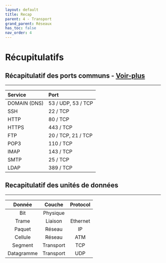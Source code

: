 ```yaml
---
layout: default
title: Recap
parent: 4 - Transport
grand_parent: Réseaux
has_toc: false
nav_order: 4
---
```


# Récupitulatifs

## Récapitulatif des ports communs - [Voir-plus](rev-5-ports.html#ports)

---

| Service      | Port               |
| :----------- | :----------------- |
| DOMAIN (DNS) | 53 / UDP, 53 / TCP |
| SSH          | 22 / TCP           |
| HTTP         | 80 / TCP           |
| HTTPS        | 443 / TCP          |
| FTP          | 20 / TCP, 21 / TCP |
| POP3         | 110 / TCP          |
| IMAP         | 143 / TCP          |
| SMTP         | 25 / TCP           |
| LDAP         | 389 / TCP          |

## Recapitulatif des unités de données

---

|   Donnée   |  Couche   | Protocol |
| :--------: | :-------: | :------: |
|    Bit     | Physique  |          |
|   Trame    |  Liaison  | Ethernet |
|   Paquet   |  Réseau   |    IP    |
|  Cellule   |  Réseau   |   ATM    |
|  Segment   | Transport |   TCP    |
| Datagramme | Transport |   UDP    |
